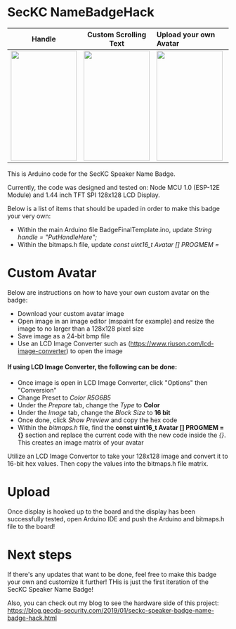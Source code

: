 # SecKC NameBadgeHack

Handle             |  Custom Scrolling Text          | Upload your own Avatar     | SecKC Logos
:-------------------------:|:-------------------------:|:-------|:-----------------------:
<img src="https://i.ibb.co/zPGZ5xZ/IMG-3414.png" width="150" height="250">  |  <img src="https://i.ibb.co/Yp4c6DH/IMG-3415.png" width="150" height="250"> | <img src="https://i.ibb.co/f8Y6bCz/IMG-3413.png" width="150" height="250"> | <img src="https://i.ibb.co/sFLQRhd/IMG-3412.png" width="150" height="250">

This is Arduino code for the SecKC Speaker Name Badge.

Currently, the code was designed and tested on: Node MCU 1.0 (ESP-12E Module) and 1.44 inch TFT SPI 128x128 LCD Display.

Below is a list of items that should be upaded in order to make this badge your very own:
* Within the main Arduino file BadgeFinalTemplate.ino, update *String handle = "PutHandleHere";*
* Within the bitmaps.h file, update *const uint16_t Avatar [] PROGMEM =* 
  
# Custom Avatar
Below are instructions on how to have your own custom avatar on the badge:

* Download your custom avatar image
* Open image in an image editor (mspaint for example) and resize the image to no larger than a 128x128 pixel size
* Save image as a 24-bit bmp file
* Use an LCD Image Converter such as (https://www.riuson.com/lcd-image-converter) to open the image
#### If using LCD Image Converter, the following can be done:
* Once image is open in LCD Image Converter, click "Options" then "Conversion"
* Change Preset to *Color R5G6B5*
* Under the *Prepare* tab, change the *Type* to **Color**
* Under the *Image* tab, change the *Block Size* to **16 bit**
* Once done, click *Show Preview* and copy the hex code
* Within the *bitmaps.h* file, find the  **const uint16_t Avatar [] PROGMEM = {}** section and replace the current code with the new code inside the *{}*. This creates an image matrix of your avatar

Utilize an LCD Image Convertor to take your 128x128 image and convert it to 16-bit hex values. Then copy the values into the bitmaps.h file matrix.

# Upload

Once display is hooked up to the board and the display has been successfully tested, open Arduino IDE and push the Arduino and bitmaps.h file to the board!

# Next steps

If there's any updates that want to be done, feel free to make this badge your own and customize it further! THis is just the first iteration of the SecKC Speaker Name Badge!

Also, you can check out my blog to see the hardware side of this project: https://blog.geoda-security.com/2019/01/seckc-speaker-badge-name-badge-hack.html
